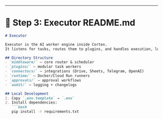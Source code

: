 
---

# 🔹 Step 3: Executor README.md

```markdown
# Executor

Executor is the AI worker engine inside Cortex.  
It listens for tasks, routes them to plugins, and handles execution, logging, and approvals.

## Directory Structure
- `middleware/` – core router & scheduler
- `plugins/` – modular task workers
- `connectors/` – integrations (Drive, Sheets, Telegram, OpenAI)
- `runtime/` – Docker/Cloud Run runners
- `approvals/` – approval workflows
- `audit/` – logging + changelogs

## Local Development
1. Copy `.env.template` → `.env`
2. Install dependencies:
   ```bash
   pip install -r requirements.txt

